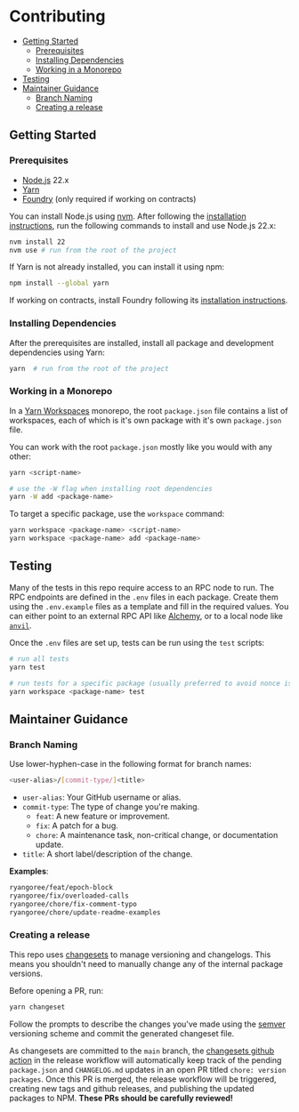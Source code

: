 # Contributing

- [Getting Started](#getting-started)
  - [Prerequisites](#prerequisites)
  - [Installing Dependencies](#installing-dependencies)
  - [Working in a Monorepo](#working-in-a-monorepo)
- [Testing](#testing)
- [Maintainer Guidance](#maintainer-guidance)
  - [Branch Naming](#branch-naming)
  - [Creating a release](#creating-a-release)

## Getting Started

### Prerequisites

- [Node.js](https://nodejs.org) 22.x
- [Yarn](https://yarnpkg.com)
- [Foundry](https://book.getfoundry.sh) (only required if working on contracts)

You can install Node.js using [nvm](https://github.com/nvm-sh/nvm). After
following the [installation
instructions](https://github.com/nvm-sh/nvm#installing-and-updating), run the
following commands to install and use Node.js 22.x:

```sh
nvm install 22
nvm use # run from the root of the project
```

If Yarn is not already installed, you can install it using npm:

```sh
npm install --global yarn
```

If working on contracts, install Foundry following its [installation
instructions](https://book.getfoundry.sh/getting-started/installation).

### Installing Dependencies

After the prerequisites are installed, install all package and development
dependencies using Yarn:

```sh
yarn  # run from the root of the project
```

### Working in a Monorepo

In a [Yarn Workspaces](https://classic.yarnpkg.com/en/docs/workspaces) monorepo,
the root `package.json` file contains a list of workspaces, each of which is
it's own package with it's own `package.json` file.

You can work with the root `package.json` mostly like you would with any other:

```sh
yarn <script-name>

# use the -W flag when installing root dependencies
yarn -W add <package-name>
```

To target a specific package, use the `workspace` command:

```sh
yarn workspace <package-name> <script-name>
yarn workspace <package-name> add <package-name>
```

## Testing

Many of the tests in this repo require access to an RPC node to run. The RPC
endpoints are defined in the `.env` files in each package. Create them using the
`.env.example` files as a template and fill in the required values. You can
either point to an external RPC API like [Alchemy](https://www.alchemy.com/), or
to a local node like [`anvil`](https://book.getfoundry.sh/anvil/).

Once the `.env` files are set up, tests can be run using the `test` scripts:

```sh
# run all tests
yarn test

# run tests for a specific package (usually preferred to avoid nonce issues)
yarn workspace <package-name> test
```

## Maintainer Guidance

### Branch Naming

Use lower-hyphen-case in the following format for branch names:

```sh
<user-alias>/[commit-type/]<title>
```

- `user-alias`: Your GitHub username or alias.
- `commit-type`: The type of change you're making.
  - `feat`: A new feature or improvement.
  - `fix`: A patch for a bug.
  - `chore`: A maintenance task, non-critical change, or documentation update.
- `title`: A short label/description of the change.

**Examples**:

```sh
ryangoree/feat/epoch-block
ryangoree/fix/overloaded-calls
ryangoree/chore/fix-comment-typo
ryangoree/chore/update-readme-examples
```

### Creating a release

This repo uses [changesets](https://github.com/changesets/changesets) to manage
versioning and changelogs. This means you shouldn't need to manually change any
of the internal package versions.

Before opening a PR, run:

```sh
yarn changeset
```

Follow the prompts to describe the changes you've made using the
[semver](https://semver.org/) versioning scheme and commit the generated
changeset file.

As changesets are committed to the `main` branch, the [changesets github
action](https://github.com/changesets/action) in the release workflow will
automatically keep track of the pending `package.json` and `CHANGELOG.md`
updates in an open PR titled `chore: version packages`. Once this PR is merged,
the release workflow will be triggered, creating new tags and github releases,
and publishing the updated packages to NPM. **These PRs should be carefully
reviewed!**
